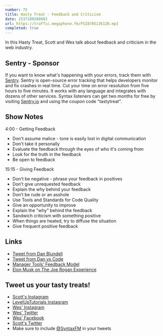 ```yaml
---
number: 75
title: Hasty Treat - Feedback and Criticism
date: 1537189200983
url: https://traffic.megaphone.fm/FSI8705136120.mp3
completed: true
---
```


In this Hasty Treat, Scott and Wes talk about feedback and criticism in the web industry.

## Sentry - Sponsor

If you want to know what's happening with your errors, track them with [Sentry](https://sentry.io/). Sentry is open-source error tracking that helps developers monitor and fix crashes in real time. Cut your time on error resolution from five hours to five minutes. It works with any language and integrates with dozens of other services. Syntax listeners can get two months for free by visiting [Sentry.io](https://sentry.io/) and using the coupon code "tastytreat".

## Show Notes

4:00 - Getting Feedback

* Don't assume malice - tone is easily lost in digital communication
* Don't take it personally
* Evaluate the feedback through the eyes of who it's coming from
* Look for the truth in the feedback
* Be open to feedback

15:15 - Giving Feedback

* Don't be negative - phrase your feedback in positives
* Don’t give unrequested feedback
* Explain the why behind your feedback
* Don’t be rude or an asshole
* Use Tools and Standards for Code Quality
* Give an opportunity to improve
* Explain the "why" behind the feedback
* Sandwich criticism with something positive
* When things are heated, try to diffuse the situation
* Give frequent positive feedback

## Links

* [Tweet from Dan Blundell](https://twitter.com/danblundell/status/1039537984394211328)
* [Tweet from Dan vs Code](https://twitter.com/daveVScode/status/1039525792206741504)
* [Manager Tools’ Feedback Model](http://www.rightattitudes.com/2008/02/23/manager-tools-feedback-model/)
* [Elon Musk on The Joe Rogan Experience](https://www.youtube.com/watch?v=ycPr5-27vSI)

## Tweet us your tasty treats!

* [Scott's Instagram](https://www.instagram.com/stolinski/)
* [LevelUpTutorials Instagram](https://www.instagram.com/LevelUpTutorials/)
* [Wes' Instagram](https://www.instagram.com/wesbos/)
* [Wes' Twitter](https://twitter.com/wesbos)
* [Wes' Facebook](https://www.facebook.com/wesbos.developer)
* [Scott's Twitter](https://twitter.com/stolinski)
* Make sure to include [@SyntaxFM](https://twitter.com/SyntaxFM) in your tweets
